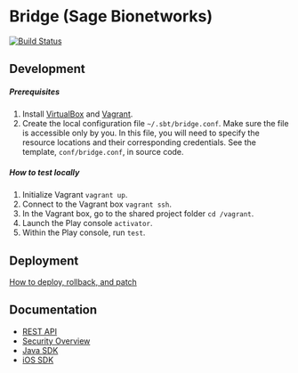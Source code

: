 Bridge (Sage Bionetworks)
=========================================

[![Build Status](https://travis-ci.org/Sage-Bionetworks/BridgePF.svg?branch=develop)](https://travis-ci.org/Sage-Bionetworks/BridgePF)

Development
------------------
##### Prerequisites

1. Install [VirtualBox](https://www.virtualbox.org/) and [Vagrant](https://www.vagrantup.com/).
2. Create the local configuration file `~/.sbt/bridge.conf`. Make sure the file is accessible only by you. In this file, you will need to specify the resource locations and their corresponding credentials. See the template, `conf/bridge.conf`, in source code.

##### How to test locally

1. Initialize Vagrant `vagrant up`.
2. Connect to the Vagrant box `vagrant ssh`.
3. In the Vagrant box, go to the shared project folder `cd /vagrant`.
4. Launch the Play console `activator`.
5. Within the Play console, run `test`.

Deployment
------------------
[How to deploy, rollback, and patch](https://github.com/Sage-Bionetworks/BridgePF/wiki/Production%20Deployment)

Documentation
------------------
* [REST API](https://sagebionetworks.jira.com/wiki/display/BRIDGE/Bridge+REST+API)
* [Security Overview](https://sagebionetworks.jira.com/wiki/display/BRIDGE/Security+Overview)
* [Java SDK](https://github.com/Sage-Bionetworks/BridgeJavaSDK)
* [iOS SDK](https://github.com/Sage-Bionetworks/Bridge-iOS-SDK)
